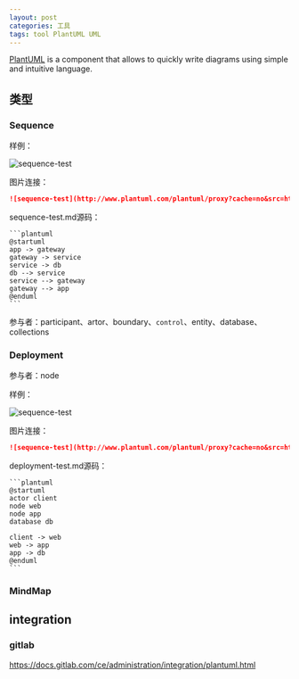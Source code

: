 ```yaml
---
layout: post
categories: 工具
tags: tool PlantUML UML
---
```


[PlantUML](https://plantuml.com/) is a component that allows to quickly write diagrams using simple and intuitive language.

## 类型

### Sequence

样例：

![sequence-test](http://www.plantuml.com/plantuml/proxy?cache=no&src=https://raw.github.com/Wang-Ray/Wang-Ray.github.io/master/assets/plantuml/sequence-test.md)

图片连接：

```markdown
![sequence-test](http://www.plantuml.com/plantuml/proxy?cache=no&src=https://raw.github.com/Wang-Ray/Wang-Ray.github.io/master/assets/plantuml/sequence-test.md)
```

sequence-test.md源码：

```plantuml
​```plantuml
@startuml
app -> gateway
gateway -> service
service -> db
db --> service
service --> gateway
gateway --> app
@enduml
​```
```

参与者：participant、artor、boundary、`control`、entity、database、collections

### Deployment

参与者：node

样例：

![sequence-test](http://www.plantuml.com/plantuml/proxy?cache=no&src=https://raw.github.com/Wang-Ray/Wang-Ray.github.io/master/assets/plantuml/deployment-test.md)

图片连接：

```markdown
![sequence-test](http://www.plantuml.com/plantuml/proxy?cache=no&src=https://raw.github.com/Wang-Ray/Wang-Ray.github.io/master/assets/plantuml/deployment-test.md)
```

deployment-test.md源码：

~~~plantuml
```plantuml
@startuml
actor client
node web
node app
database db

client -> web
web -> app
app -> db
@enduml
```
~~~

### MindMap



## integration

### gitlab

https://docs.gitlab.com/ce/administration/integration/plantuml.html